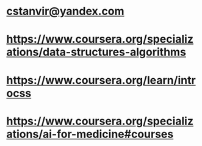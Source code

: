 # cstanvir@yandex.com
# https://www.coursera.org/specializations/data-structures-algorithms
# https://www.coursera.org/learn/introcss
# https://www.coursera.org/specializations/ai-for-medicine#courses
